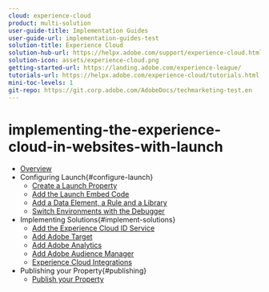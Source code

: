 ```yaml
---
cloud: experience-cloud
product: multi-solution
user-guide-title: Implementation Guides
user-guide-url: implementation-guides-test
solution-title: Experience Cloud
solution-hub-url: https://helpx.adobe.com/support/experience-cloud.html
solution-icon: assets/experience-cloud.png
getting-started-url: https://landing.adobe.com/experience-league/
tutorials-url: https://helpx.adobe.com/experience-cloud/tutorials.html
mini-toc-levels: 1
git-repo: https://git.corp.adobe.com/AdobeDocs/techmarketing-test.en
---
```


# implementing-the-experience-cloud-in-websites-with-launch

+ [Overview](pages/index.md)
+ Configuring Launch{#configure-launch}
  + [Create a Launch Property](pages/launch.md)
  + [Add the Launch Embed Code](pages/launch-add-embed.md)
  + [Add a Data Element, a Rule and a Library](pages/launch-data-elements-rules.md)
  + [Switch Environments with the Debugger](pages/launch-switch-environments.md)
+ Implementing Solutions{#implement-solutions}
  + [Add the Experience Cloud ID Service](pages/id-service.md)
  + [Add Adobe Target](pages/target.md)
  + [Add Adobe Analytics](pages/analytics.md)
  + [Add Adobe Audience Manager](pages/audience-manager.md)
  + [Experience Cloud Integrations](pages/integrations.md)
+ Publishing your Property{#publishing}
  + [Publish your Property](pages/publish.md)